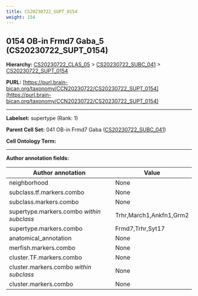 ```yaml
---
title: CS20230722_SUPT_0154
weight: 154
---
```

## 0154 OB-in Frmd7 Gaba_5 (CS20230722_SUPT_0154)
<b>Hierarchy: </b>
[CS20230722_CLAS_05](../CS20230722_CLAS_05) >
[CS20230722_SUBC_041](../CS20230722_SUBC_041) >
[CS20230722_SUPT_0154](../CS20230722_SUPT_0154)

**PURL:** [https://purl.brain-bican.org/taxonomy/CCN20230722/CS20230722_SUPT_0154](https://purl.brain-bican.org/taxonomy/CCN20230722/CS20230722_SUPT_0154)

---


**Labelset:** supertype (Rank: 1)

**Parent Cell Set:** 041 OB-in Frmd7 Gaba ([CS20230722_SUBC_041](../CS20230722_SUBC_041))



**Cell Ontology Term:** 

[MARKER GENES.]: #


---

[TRANSFERRED ANNOTATIONS.]: #


[AUTHOR ANNOTATION FIELDS.]: #


**Author annotation fields:**

| Author annotation | Value |
|-------------------|-------|
|neighborhood|None|
|subclass.tf.markers.combo|None|
|subclass.markers.combo|None|
|supertype.markers.combo _within subclass_|Trhr,March1,Ankfn1,Grm2|
|supertype.markers.combo|Frmd7,Trhr,Syt17|
|anatomical_annotation|None|
|merfish.markers.combo|None|
|cluster.TF.markers.combo|None|
|cluster.markers.combo _within subclass_|None|
|cluster.markers.combo|None|
